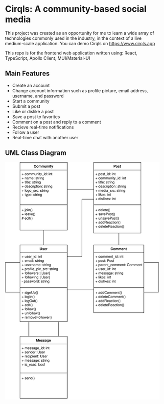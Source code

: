# Cirqls: A community-based social media

This project was created as an opportunity for me to learn a wide array of technologies commonly used in the industry, in the context of a live medium-scale application. You can demo Cirqls on https://www.cirqls.app

This repo is for the frontend web application written using: React, TypeScript, Apollo Client, MUI/Material-UI

## Main Features

- Create an account
- Change account information such as profile picture, email address, username, and password
- Start a community
- Submit a post
- Like or dislike a post
- Save a post to favorites
- Comment on a post and reply to a comment
- Recieve real-time notifications
- Follow a user
- Real-time chat with another user

## UML Class Diagram

![UML Class Diagram](./images/uml-class-diagram.svg)
